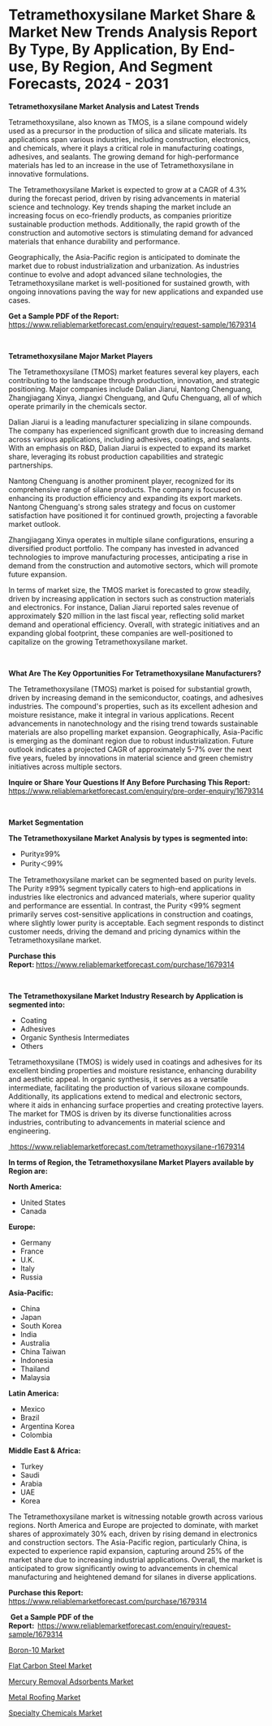 <p><h1>Tetramethoxysilane Market Share & Market New Trends Analysis Report By Type, By Application, By End-use, By Region, And Segment Forecasts, 2024 - 2031</h1></p><p><strong>Tetramethoxysilane Market Analysis and Latest Trends</strong></p>
<p><p>Tetramethoxysilane, also known as TMOS, is a silane compound widely used as a precursor in the production of silica and silicate materials. Its applications span various industries, including construction, electronics, and chemicals, where it plays a critical role in manufacturing coatings, adhesives, and sealants. The growing demand for high-performance materials has led to an increase in the use of Tetramethoxysilane in innovative formulations.</p><p>The Tetramethoxysilane Market is expected to grow at a CAGR of 4.3% during the forecast period, driven by rising advancements in material science and technology. Key trends shaping the market include an increasing focus on eco-friendly products, as companies prioritize sustainable production methods. Additionally, the rapid growth of the construction and automotive sectors is stimulating demand for advanced materials that enhance durability and performance.</p><p>Geographically, the Asia-Pacific region is anticipated to dominate the market due to robust industrialization and urbanization. As industries continue to evolve and adopt advanced silane technologies, the Tetramethoxysilane market is well-positioned for sustained growth, with ongoing innovations paving the way for new applications and expanded use cases.</p></p>
<p><strong>Get a Sample PDF of the Report:&nbsp;</strong> <a href="https://www.reliablemarketforecast.com/enquiry/request-sample/1679314?utm_campaign=1159&utm_medium=2&utm_source=Github&utm_content=ia&utm_term=03102024&utm_id=tetramethoxysilane">https://www.reliablemarketforecast.com/enquiry/request-sample/1679314</a></p>
<p>&nbsp;</p>
<p><strong>Tetramethoxysilane Major Market Players</strong></p>
<p><p>The Tetramethoxysilane (TMOS) market features several key players, each contributing to the landscape through production, innovation, and strategic positioning. Major companies include Dalian Jiarui, Nantong Chenguang, Zhangjiagang Xinya, Jiangxi Chenguang, and Qufu Chenguang, all of which operate primarily in the chemicals sector.</p><p>Dalian Jiarui is a leading manufacturer specializing in silane compounds. The company has experienced significant growth due to increasing demand across various applications, including adhesives, coatings, and sealants. With an emphasis on R&D, Dalian Jiarui is expected to expand its market share, leveraging its robust production capabilities and strategic partnerships.</p><p>Nantong Chenguang is another prominent player, recognized for its comprehensive range of silane products. The company is focused on enhancing its production efficiency and expanding its export markets. Nantong Chenguang's strong sales strategy and focus on customer satisfaction have positioned it for continued growth, projecting a favorable market outlook.</p><p>Zhangjiagang Xinya operates in multiple silane configurations, ensuring a diversified product portfolio. The company has invested in advanced technologies to improve manufacturing processes, anticipating a rise in demand from the construction and automotive sectors, which will promote future expansion.</p><p>In terms of market size, the TMOS market is forecasted to grow steadily, driven by increasing application in sectors such as construction materials and electronics. For instance, Dalian Jiarui reported sales revenue of approximately $20 million in the last fiscal year, reflecting solid market demand and operational efficiency. Overall, with strategic initiatives and an expanding global footprint, these companies are well-positioned to capitalize on the growing Tetramethoxysilane market.</p></p>
<p>&nbsp;</p>
<p><strong>What Are The Key Opportunities For Tetramethoxysilane Manufacturers?</strong></p>
<p><p>The Tetramethoxysilane (TMOS) market is poised for substantial growth, driven by increasing demand in the semiconductor, coatings, and adhesives industries. The compound's properties, such as its excellent adhesion and moisture resistance, make it integral in various applications. Recent advancements in nanotechnology and the rising trend towards sustainable materials are also propelling market expansion. Geographically, Asia-Pacific is emerging as the dominant region due to robust industrialization. Future outlook indicates a projected CAGR of approximately 5-7% over the next five years, fueled by innovations in material science and green chemistry initiatives across multiple sectors.</p></p>
<p><strong>Inquire or Share Your Questions If Any Before Purchasing This Report:</strong> <a href="https://www.reliablemarketforecast.com/enquiry/pre-order-enquiry/1679314?utm_campaign=1159&utm_medium=2&utm_source=Github&utm_content=ia&utm_term=03102024&utm_id=tetramethoxysilane">https://www.reliablemarketforecast.com/enquiry/pre-order-enquiry/1679314</a></p>
<p>&nbsp;</p>
<p><strong>Market Segmentation</strong></p>
<p><strong>The Tetramethoxysilane Market Analysis by types is segmented into:</strong></p>
<p><ul><li>Purity≥99%</li><li>Purity＜99%</li></ul></p>
<p><p>The Tetramethoxysilane market can be segmented based on purity levels. The Purity ≥99% segment typically caters to high-end applications in industries like electronics and advanced materials, where superior quality and performance are essential. In contrast, the Purity <99% segment primarily serves cost-sensitive applications in construction and coatings, where slightly lower purity is acceptable. Each segment responds to distinct customer needs, driving the demand and pricing dynamics within the Tetramethoxysilane market.</p></p>
<p><strong>Purchase this Report:&nbsp;</strong><a href="https://www.reliablemarketforecast.com/purchase/1679314?utm_campaign=1159&utm_medium=2&utm_source=Github&utm_content=ia&utm_term=03102024&utm_id=tetramethoxysilane">https://www.reliablemarketforecast.com/purchase/1679314</a></p>
<p>&nbsp;</p>
<p><strong>The Tetramethoxysilane Market Industry Research by Application is segmented into:</strong></p>
<p><ul><li>Coating</li><li>Adhesives</li><li>Organic Synthesis Intermediates</li><li>Others</li></ul></p>
<p><p>Tetramethoxysilane (TMOS) is widely used in coatings and adhesives for its excellent binding properties and moisture resistance, enhancing durability and aesthetic appeal. In organic synthesis, it serves as a versatile intermediate, facilitating the production of various siloxane compounds. Additionally, its applications extend to medical and electronic sectors, where it aids in enhancing surface properties and creating protective layers. The market for TMOS is driven by its diverse functionalities across industries, contributing to advancements in material science and engineering.</p></p>
<p><a href="https://www.reliablemarketforecast.com/tetramethoxysilane-r1679314?utm_campaign=1159&utm_medium=2&utm_source=Github&utm_content=ia&utm_term=03102024&utm_id=tetramethoxysilane">&nbsp;https://www.reliablemarketforecast.com/tetramethoxysilane-r1679314</a></p>
<p><strong>In terms of Region, the Tetramethoxysilane Market Players available by Region are:</strong></p>
<p>
    <p> <strong> North America: </strong>
        <ul>
            <li>United States</li>
            <li>Canada</li>
        </ul>
        </p> 
    <p> <strong> Europe: </strong>
        <ul>
            <li>Germany</li>
            <li>France</li>
            <li>U.K.</li>
            <li>Italy</li>
            <li>Russia</li>
        </ul>
        </p> 
    <p> <strong> Asia-Pacific: </strong>
        <ul>
            <li>China</li>
            <li>Japan</li>
            <li>South Korea</li>
            <li>India</li>
            <li>Australia</li>
            <li>China Taiwan</li>
            <li>Indonesia</li>
            <li>Thailand</li>
            <li>Malaysia</li>
        </ul>
        </p> 
    <p> <strong> Latin America: </strong>
        <ul>
            <li>Mexico</li>
            <li>Brazil</li>
            <li>Argentina Korea</li>
            <li>Colombia</li>
        </ul>
        </p> 
    <p> <strong> Middle East & Africa: </strong>
        <ul>
            <li>Turkey</li>
            <li>Saudi</li>
            <li>Arabia</li>
            <li>UAE</li>
            <li>Korea</li>
        </ul>
    </p>
    </p>
<p><p>The Tetramethoxysilane market is witnessing notable growth across various regions. North America and Europe are projected to dominate, with market shares of approximately 30% each, driven by rising demand in electronics and construction sectors. The Asia-Pacific region, particularly China, is expected to experience rapid expansion, capturing around 25% of the market share due to increasing industrial applications. Overall, the market is anticipated to grow significantly owing to advancements in chemical manufacturing and heightened demand for silanes in diverse applications.</p></p>
<p><strong>Purchase this Report: </strong><a href="https://www.reliablemarketforecast.com/purchase/1679314?utm_campaign=1159&utm_medium=2&utm_source=Github&utm_content=ia&utm_term=03102024&utm_id=tetramethoxysilane">https://www.reliablemarketforecast.com/purchase/1679314</a></p>
<p>&nbsp;<strong>Get a Sample PDF of the Report:&nbsp;&nbsp;</strong><a href="https://www.reliablemarketforecast.com/enquiry/request-sample/1679314?utm_campaign=1159&utm_medium=2&utm_source=Github&utm_content=ia&utm_term=03102024&utm_id=tetramethoxysilane">https://www.reliablemarketforecast.com/enquiry/request-sample/1679314</a></p>
<p><strong></strong></p>
<p><p><a href="https://github.com/ChiragRP21/Market-Research-Report-List-6/blob/main/boron-10-market.md?utm_campaign=1159&utm_medium=2&utm_source=Github&utm_content=ia&utm_term=03102024&utm_id=tetramethoxysilane">Boron-10 Market</a></p><p><a href="https://www.linkedin.com/pulse/global-flat-carbon-steel-market-analysis-trends-forecasts-gez4e?utm_campaign=1159&utm_medium=2&utm_source=Github&utm_content=ia&utm_term=03102024&utm_id=tetramethoxysilane">Flat Carbon Steel Market</a></p><p><a href="https://medium.com/@hardip_sroa/mercury-removal-adsorbents-market-research-report-exploring-market-size-and-revenue-analysis-for-e689d8108d17?utm_campaign=1159&utm_medium=2&utm_source=Github&utm_content=ia&utm_term=03102024&utm_id=tetramethoxysilane">Mercury Removal Adsorbents Market</a></p><p><a href="https://medium.com/@hardip_sroa/global-metal-roofing-industry-research-report-competitive-landscape-market-size-regional-status-fdc002bb8d2d?postPublishedType=repub&utm_campaign=1159&utm_medium=2&utm_source=Github&utm_content=ia&utm_term=03102024&utm_id=tetramethoxysilane">Metal Roofing Market</a></p><p><a href="https://www.linkedin.com/pulse/specialty-chemicals-market-segmentation-geographical-regions-anale?utm_campaign=1159&utm_medium=2&utm_source=Github&utm_content=ia&utm_term=03102024&utm_id=tetramethoxysilane">Specialty Chemicals Market</a></p></p>